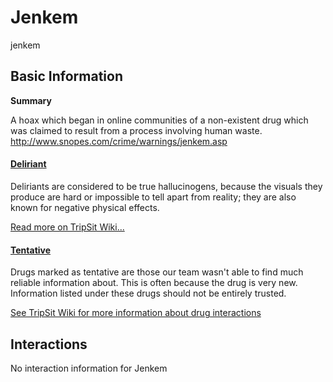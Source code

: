 # Jenkem

jenkem

## Basic Information

**Summary**

A hoax which began in online communities of a non-existent drug which was claimed to result from a process involving human waste. http://www.snopes.com/crime/warnings/jenkem.asp

#### [Deliriant](/category/deliriant)

Deliriants are considered to be true hallucinogens, because the visuals they produce are hard or impossible to tell apart from reality; they are also known for negative physical effects.

[Read more on TripSit Wiki...](#{category.wiki})

#### [Tentative](/category/tentative)

Drugs marked as tentative are those our team wasn't able to find much reliable information about. This is often because the drug is very new. Information listed under these drugs should not be entirely trusted.

[See TripSit Wiki for more information about drug interactions](http://combo.tripsit.me/)

## Interactions

No interaction information for Jenkem